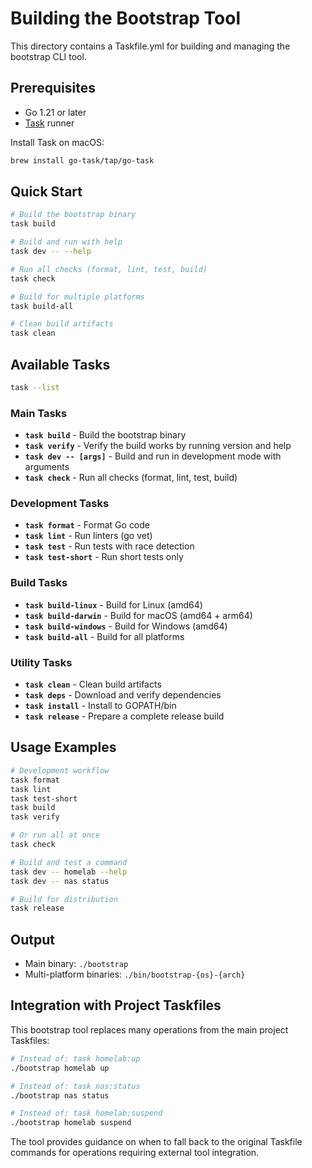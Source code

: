 # Building the Bootstrap Tool

This directory contains a Taskfile.yml for building and managing the bootstrap CLI tool.

## Prerequisites

- Go 1.21 or later
- [Task](https://taskfile.dev/) runner

Install Task on macOS:
```bash
brew install go-task/tap/go-task
```

## Quick Start

```bash
# Build the bootstrap binary
task build

# Build and run with help
task dev -- --help

# Run all checks (format, lint, test, build)
task check

# Build for multiple platforms
task build-all

# Clean build artifacts
task clean
```

## Available Tasks

```bash
task --list
```

### Main Tasks

- **`task build`** - Build the bootstrap binary
- **`task verify`** - Verify the build works by running version and help
- **`task dev -- [args]`** - Build and run in development mode with arguments
- **`task check`** - Run all checks (format, lint, test, build)

### Development Tasks

- **`task format`** - Format Go code
- **`task lint`** - Run linters (go vet)
- **`task test`** - Run tests with race detection
- **`task test-short`** - Run short tests only

### Build Tasks

- **`task build-linux`** - Build for Linux (amd64)
- **`task build-darwin`** - Build for macOS (amd64 + arm64)
- **`task build-windows`** - Build for Windows (amd64)
- **`task build-all`** - Build for all platforms

### Utility Tasks

- **`task clean`** - Clean build artifacts
- **`task deps`** - Download and verify dependencies
- **`task install`** - Install to GOPATH/bin
- **`task release`** - Prepare a complete release build

## Usage Examples

```bash
# Development workflow
task format
task lint
task test-short
task build
task verify

# Or run all at once
task check

# Build and test a command
task dev -- homelab --help
task dev -- nas status

# Build for distribution
task release
```

## Output

- Main binary: `./bootstrap`
- Multi-platform binaries: `./bin/bootstrap-{os}-{arch}`

## Integration with Project Taskfiles

This bootstrap tool replaces many operations from the main project Taskfiles:

```bash
# Instead of: task homelab:up
./bootstrap homelab up

# Instead of: task nas:status  
./bootstrap nas status

# Instead of: task homelab:suspend
./bootstrap homelab suspend
```

The tool provides guidance on when to fall back to the original Taskfile commands for operations requiring external tool integration.